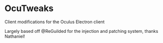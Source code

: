 # OcuTweaks
Client modifications for the Oculus Electron client

Largely based off @ReGuilded for the injection and patching system, thanks Nathaniel!